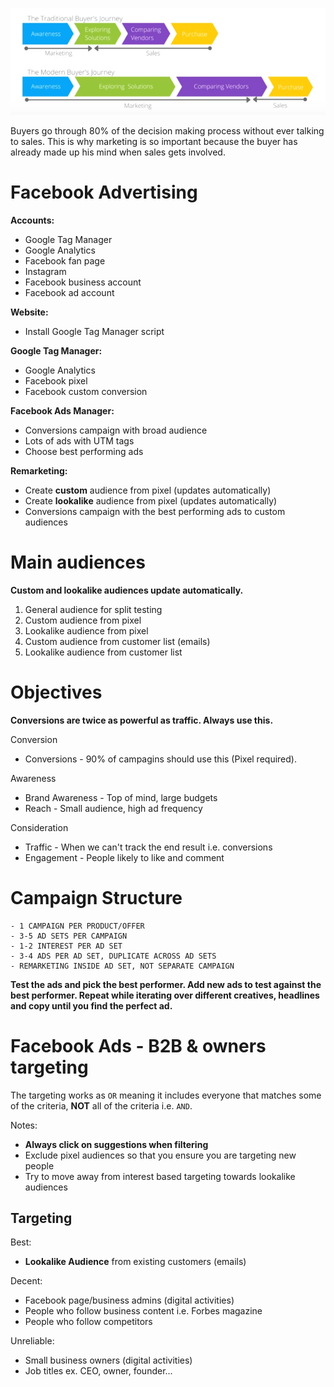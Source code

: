 ![](../pics/startup/sales/sales_marketing-buyer-journey.jpg)

Buyers go through 80% of the decision making process without ever talking to sales. This is why marketing is so important because the buyer has already made up his mind when sales gets involved.

# Facebook Advertising

**Accounts:**

-   Google Tag Manager
-   Google Analytics
-   Facebook fan page
-   Instagram
-   Facebook business account
-   Facebook ad account

**Website:**

-   Install Google Tag Manager script

**Google Tag Manager:**

-   Google Analytics
-   Facebook pixel
-   Facebook custom conversion

**Facebook Ads Manager:**

-   Conversions campaign with broad audience
-   Lots of ads with UTM tags
-   Choose best performing ads

**Remarketing:**

-   Create **custom** audience from pixel (updates automatically)
-   Create **lookalike** audience from pixel (updates automatically)
-   Conversions campaign with the best performing ads to custom audiences

# Main audiences

**Custom and lookalike audiences update automatically.**

1. General audience for split testing
2. Custom audience from pixel
3. Lookalike audience from pixel
4. Custom audience from customer list (emails)
5. Lookalike audience from customer list

# Objectives

**Conversions are twice as powerful as traffic. Always use this.**

Conversion

-   Conversions - 90% of campagins should use this (Pixel required).

Awareness

-   Brand Awareness - Top of mind, large budgets
-   Reach - Small audience, high ad frequency

Consideration

-   Traffic - When we can't track the end result i.e. conversions
-   Engagement - People likely to like and comment

# Campaign Structure

```
- 1 CAMPAIGN PER PRODUCT/OFFER
- 3-5 AD SETS PER CAMPAIGN
- 1-2 INTEREST PER AD SET
- 3-4 ADS PER AD SET, DUPLICATE ACROSS AD SETS
- REMARKETING INSIDE AD SET, NOT SEPARATE CAMPAIGN
```

**Test the ads and pick the best performer. Add new ads to test against the best performer. Repeat while iterating over different creatives, headlines and copy until you find the perfect ad.**

# Facebook Ads - B2B & owners targeting

The targeting works as `OR` meaning it includes everyone that matches some of the criteria, **NOT** all of the criteria i.e. `AND`.

Notes:

-   **Always click on suggestions when filtering**
-   Exclude pixel audiences so that you ensure you are targeting new people
-   Try to move away from interest based targeting towards lookalike audiences

## Targeting

Best:

-   **Lookalike Audience** from existing customers (emails)

Decent:

-   Facebook page/business admins (digital activities)
-   People who follow business content i.e. Forbes magazine
-   People who follow competitors

Unreliable:

-   Small business owners (digital activities)
-   Job titles ex. CEO, owner, founder...
